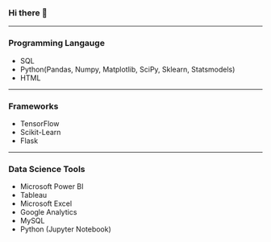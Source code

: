 ### Hi there 👋



***
### Programming Langauge
* SQL
* Python(Pandas, Numpy, Matplotlib, SciPy, Sklearn, Statsmodels)
* HTML
***
### Frameworks
* TensorFlow
* Scikit-Learn
* Flask
***
### Data Science Tools
* Microsoft Power BI
* Tableau
* Microsoft Excel
* Google Analytics
* MySQL
* Python (Jupyter Notebook)
<!--
**solomonadekunle63/solomonadekunle63** is a ✨ _special_ ✨ repository because its `README.md` (this file) appears on your GitHub profile.

Here are some ideas to get you started:

- 🔭 I’m currently working on ...
- 🌱 I’m currently learning ...
- 👯 I’m looking to collaborate on ...
- 🤔 I’m looking for help with ...
- 💬 Ask me about ...
- 📫 How to reach me: ...
- 😄 Pronouns: ...
- ⚡ Fun fact: ...
-->
